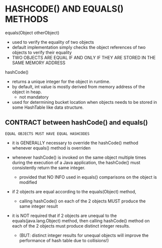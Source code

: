 # HASHCODE() AND EQUALS() METHODS

equals(Object otherObject)
- used to verify the equality of two objects
- default implementation simply checks the object references of two objects to verify their equality
- TWO OBJECTS ARE EQUAL IF AND ONLY IF THEY ARE STORED IN THE SAME MEMORY ADDRESS

hashCode()
- returns a unique integer for the object in runtime. 
- by default, int value is mostly derived from memory address of the object in heap. 
    - not mandatory
- used for determining bucket location when objects needs to be stored in some HashTable like data structure.

## CONTRACT between hashCode() and equals()

    EQUAL OBJECTS MUST HAVE EQUAL HASHCODES

- it is GENERALLY necessary to override the hashCode() method whenever equals() method is overriden

- whenever hashCode() is invoked on the same object multiple times during the execution of a Java 
application, the hashCode() must consistently return the same integer. 
    - provided that NO INFO used in equals() comparisons on the object is modified
    
- if 2 objects are equal according to the equals(Object) method, 
    - calling hashCode() on each of the 2 objects MUST produce the same integer result
    
- it is NOT required that if 2 objects are unequal to the equals(java.lang.Object) method, 
then calling hashCode() method on each of the 2 objects must produce distinct integer results. 
    - (BUT: distinct integer results for unequal objects will improve the performance of hash table
        due to collisions!) 
        
